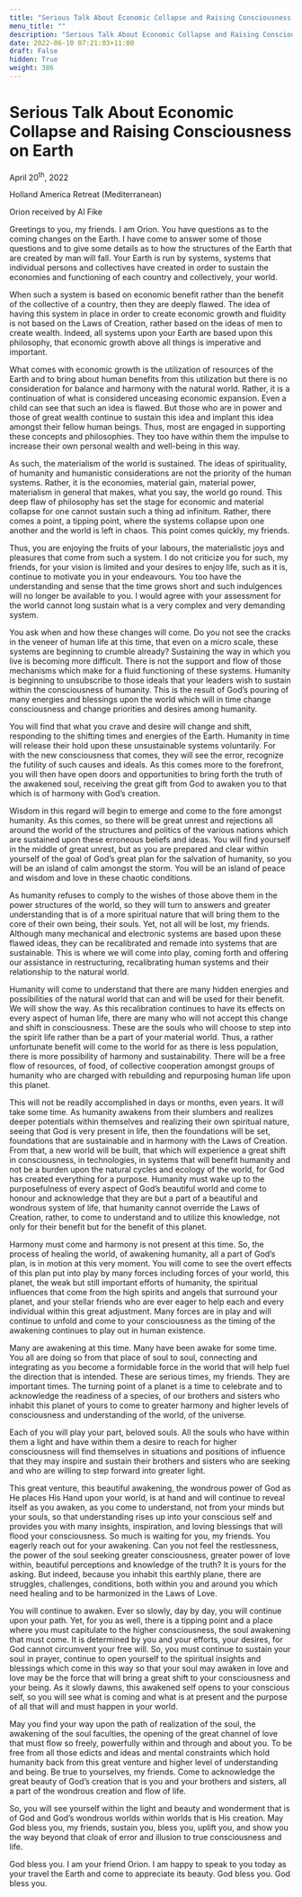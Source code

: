 ```yaml
---
title: "Serious Talk About Economic Collapse and Raising Consciousness on Earth"
menu_title: ""
description: "Serious Talk About Economic Collapse and Raising Consciousness on Earth"
date: 2022-06-10 07:21:03+11:00
draft: False
hidden: True
weight: 386
---
```

# Serious Talk About Economic Collapse and Raising Consciousness on Earth

April 20<sup>th</sup>, 2022

Holland America Retreat (Mediterranean)

Orion received by Al Fike   

Greetings to you, my friends. I am Orion. You have questions as to the coming changes on the Earth. I have come to answer some of those questions and to give some details as to how the structures of the Earth that are created by man will fall. Your Earth is run by systems, systems that individual persons and collectives have created in order to sustain the economies and functioning of each country and collectively, your world.

When such a system is based on economic benefit rather than the benefit of the collective of a country, then they are deeply flawed. The idea of having this system in place in order to create economic growth and fluidity is not based on the Laws of Creation, rather based on the ideas of men to create wealth. Indeed, all systems upon your Earth are based upon this philosophy, that economic growth above all things is imperative and important.

What comes with economic growth is the utilization of resources of the Earth and to bring about human benefits from this utilization but there is no consideration for balance and harmony with the natural world. Rather, it is a continuation of what is considered unceasing  economic expansion. Even a child can see that such an idea is flawed. But those who are in power and those of great wealth continue to sustain this idea and implant this idea amongst their fellow human beings. Thus, most are engaged in supporting these concepts and philosophies. They too have within them the impulse to increase their own personal wealth and well-being in this way.

As such, the materialism of the world is sustained. The ideas of spirituality, of humanity and humanistic considerations are not the priority of the human systems. Rather, it is the economies, material gain, material power, materialism in general that makes, what you say, the world go round. This deep flaw of philosophy has set the stage for economic and material collapse for one cannot sustain such a thing ad infinitum. Rather, there comes a point, a tipping point, where the systems collapse upon one another and the world is left in chaos. This point comes quickly, my friends.

Thus, you are enjoying the fruits of your labours, the materialistic joys and pleasures that come from such a system. I do not criticize you for such, my friends, for your vision is limited and your desires to enjoy life, such as it is, continue to motivate you in your endeavours. You too have the understanding and sense that the time grows short and such indulgences will no longer be available to you. I would agree with your assessment for the world cannot long sustain what is a very complex and very demanding system.

You ask when and how these changes will come. Do you not see the cracks in the veneer of human life at this time, that even on a micro scale, these systems are beginning to crumble already? Sustaining the way in which you live is becoming more difficult. There is not the support and flow of those mechanisms which make for a fluid functioning of these systems. Humanity is beginning to unsubscribe to those ideals that your leaders wish to sustain within the consciousness of humanity. This is the result of God’s pouring of many energies and blessings upon the world which will in time change consciousness and change priorities and desires among humanity.

You will find that what you crave and desire will change and shift, responding to the shifting times and energies of the Earth. Humanity in time will release their hold upon these unsustainable systems voluntarily. For with the new consciousness that comes, they will see the error, recognize the futility of such causes and ideals. As this comes more to the forefront, you will then have open doors and opportunities to bring forth the truth of the awakened soul, receiving the great gift from God to awaken you to that which is of harmony with God’s creation.

Wisdom in this regard will begin to emerge and come to the fore amongst humanity. As this comes, so there will be great unrest and rejections all around the world of the structures and politics of the various nations which are sustained upon these erroneous beliefs and ideas. You will find yourself in the middle of great unrest, but as you are prepared and clear within yourself of the goal of God’s great plan for the salvation of humanity, so you will be an island of calm amongst the storm. You will be an island of peace and wisdom and love in these chaotic conditions.

As humanity refuses to comply to the wishes of those above them in the power structures of the world, so they will turn to answers and greater understanding that is of a more spiritual nature that will bring them to the core of their own being, their souls. Yet, not all will be lost, my friends. Although many mechanical and electronic systems are based upon these flawed ideas, they can be recalibrated and remade into systems that are sustainable. This is where we will come into play, coming forth and offering our assistance in restructuring, recalibrating human systems and their relationship to the natural world.

Humanity will come to understand that there are many hidden energies and possibilities of the natural world that can and will be used for their benefit. We will show the way. As this recalibration continues to have its effects on every aspect of human life, there are many who will not accept this change and shift in consciousness. These are the souls who will choose to step into the spirit life rather than be a part of your material world. Thus, a rather unfortunate benefit will come to the world for as there is less population, there is more possibility of harmony and sustainability. There will be a free flow of resources, of food, of collective cooperation amongst groups of humanity who are charged with rebuilding and repurposing human life upon this planet.

This will not be readily accomplished in days or months, even years. It will take some time. As humanity awakens from their slumbers and realizes deeper potentials within themselves and realizing their own spiritual nature, seeing that God is very present in life, then the foundations will be set, foundations that are sustainable and in harmony with the Laws of Creation. From that, a new world will be built, that which will experience a great shift in consciousness, in technologies, in systems that will benefit humanity and not be a burden upon the natural cycles and ecology of the world, for God has created everything for a purpose. Humanity must wake up to the purposefulness of every aspect of God’s beautiful world and come to honour and acknowledge that they are but a part of a beautiful and wondrous system of life, that humanity cannot override the Laws of Creation, rather, to come to understand and to utilize this knowledge, not only for their benefit but for the benefit of this planet.

Harmony must come and harmony is not present at this time. So, the process of healing the world, of awakening humanity, all a part of God’s plan, is in motion at this very moment. You will come to see the overt effects of this plan put into play by many forces including forces of your world, this planet, the weak but still important efforts of humanity, the spiritual influences that come from the high spirits and angels that surround your planet, and your stellar friends who are ever eager to help each and every individual within this great adjustment. Many forces are in play and will continue to unfold and come to your consciousness as the timing of the awakening continues to play out in human existence.

Many are awakening at this time. Many have been awake for some time. You all are doing so from that place of soul to soul, connecting and integrating as you become a formidable force in the world that will help fuel the direction that is intended. These are serious times, my friends. They are important times. The turning point of a planet is a time to celebrate and to acknowledge the readiness of a species, of our brothers and sisters who inhabit this planet of yours to come to greater harmony and higher levels of consciousness and understanding of the world, of the universe.

Each of you will play your part, beloved souls. All the souls who have within them a light and have within them a desire to reach for higher consciousness will find themselves in situations and positions of influence that they may inspire and sustain their brothers and sisters who are seeking and who are willing to step forward into greater light.

This great venture, this beautiful awakening, the wondrous power of God as He places His Hand upon your world, is at hand and will continue to reveal itself as you awaken, as you come to understand, not from your minds but your souls, so that understanding rises up into your conscious self and provides you with many insights, inspiration, and loving blessings that will flood your consciousness. So much is waiting for you, my friends. You eagerly reach out for your awakening. Can you not feel the restlessness, the power of the soul seeking greater consciousness, greater power of love within, beautiful perceptions and knowledge of the truth? It is yours for the asking. But indeed, because you inhabit this earthly plane, there are struggles, challenges, conditions, both within you and around you which need healing and to be harmonized in the Laws of Love.

You will continue to awaken. Ever so slowly, day by day, you will continue upon your path. Yet, for you as well, there is a tipping point and a place where you must capitulate to the higher consciousness, the soul awakening that must come. It is determined by you and your efforts, your desires, for God cannot circumvent your free will. So, you must continue to sustain your soul in prayer, continue to open yourself to the spiritual insights and blessings which come in this way so that your soul may awaken in love and  love may be the force that will bring a great shift to your consciousness and your being. As it slowly dawns, this awakened self opens to your conscious self, so you will see what is coming and what is at present and the purpose of all that will and must happen in your world.

May you find your way upon the path of realization of the soul, the awakening of the soul faculties, the opening of the great channel of love that must flow so freely, powerfully within and through and about you. To be free from all those edicts and ideas and mental constraints which hold humanity back from this great venture and higher level of understanding and being. Be true to yourselves, my friends. Come to acknowledge the great beauty of God’s creation that is you and your brothers and sisters, all a part of the wondrous creation and flow of life.

So, you will see yourself within the light and beauty and wonderment that is of God and God’s wondrous worlds within worlds that is His creation. May God bless you, my friends, sustain you, bless you, uplift you, and show you the way beyond that cloak of error and illusion to true consciousness and life.

God bless you. I am your friend Orion. I am happy to speak to you today as your travel the Earth and come to appreciate its beauty. God bless you. God bless you.
